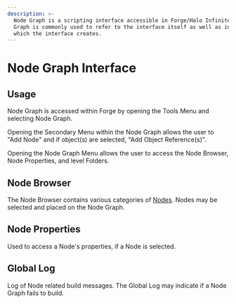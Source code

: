 ```yaml
---
description: >-
  Node Graph is a scripting interface accessible in Forge/Halo Infinite. Node
  Graph is commonly used to refer to the interface itself as well as instances
  which the interface creates.
---
```


# Node Graph Interface

## Usage

Node Graph is accessed within Forge by opening the Tools Menu and selecting Node Graph.

Opening the Secondary Menu within the Node Graph allows the user to "Add Node" and if object(s) are selected, "Add Object Reference(s)".

Opening the Node Graph Menu allows the user to access the Node Browser, Node Properties, and level Folders.

## Node Browser

The Node Browser contains various categories of [Nodes](https://www.halopedia.org/Nodes?action=edit\&redlink=1). Nodes may be selected and placed on the Node Graph.

## Node Properties

Used to access a Node's properties, if a Node is selected.

## Global Log

Log of Node related build messages. The Global Log may indicate if a Node Graph fails to build.
